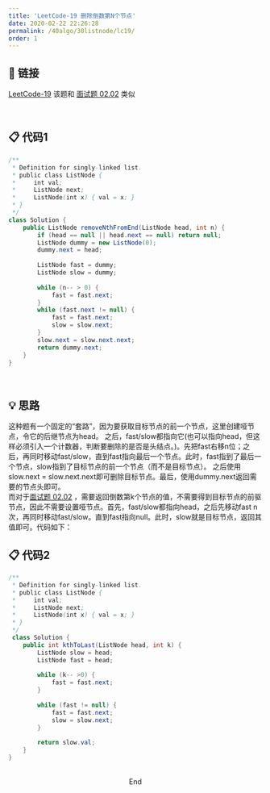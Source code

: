 ```yaml
---
title: 'LeetCode-19 删除倒数第N个节点'
date: 2020-02-22 22:26:28
permalink: /40algo/30listnode/lc19/
order: 1
---
```

## 🔗 链接
[LeetCode-19](https://leetcode-cn.com/problems/remove-nth-node-from-end-of-list/)
该题和 [面试题 02.02](https://leetcode-cn.com/problems/kth-node-from-end-of-list-lcci/) 类似

<br/>

## 📋 代码1
```java
/**
 * Definition for singly-linked list.
 * public class ListNode {
 *     int val;
 *     ListNode next;
 *     ListNode(int x) { val = x; }
 * }
 */
class Solution {
    public ListNode removeNthFromEnd(ListNode head, int n) {
        if (head == null || head.next == null) return null;	
		ListNode dummy = new ListNode(0);
		dummy.next = head;
		
		ListNode fast = dummy;
		ListNode slow = dummy;
		
		while (n-- > 0) {
			fast = fast.next;
		}
		while (fast.next != null) {
			fast = fast.next;
			slow = slow.next;
		}
		slow.next = slow.next.next;
		return dummy.next;
    }
}
```
<br/>

## 💡 思路
这种题有一个固定的“套路”，因为要获取目标节点的前一个节点，这里创建哑节点，令它的后继节点为head。
之后，fast/slow都指向它(也可以指向head，但这样必须引入一个计数器，判断要删除的是否是头结点。)。先把fast右移n位；之后，再同时移动fast/slow，直到fast指向最后一个节点。此时，fast指到了最后一个节点，slow指到了目标节点的前一个节点（而不是目标节点）。
之后使用slow.next = slow.next.next即可删除目标节点。最后，使用dummy.next返回需要的节点头即可。
<br/>
而对于[面试题 02.02](https://leetcode-cn.com/problems/kth-node-from-end-of-list-lcci/) ，需要返回倒数第k个节点的值，不需要得到目标节点的前驱节点，因此不需要设置哑节点。首先，fast/slow都指向head，之后先移动fast n次，再同时移动fast/slow。直到fast指向null。此时，slow就是目标节点，返回其值即可。代码如下：

## 📋 代码2
```java
/**
 * Definition for singly-linked list.
 * public class ListNode {
 *     int val;
 *     ListNode next;
 *     ListNode(int x) { val = x; }
 * }
 */
 class Solution {
    public int kthToLast(ListNode head, int k) {
		ListNode slow = head;
		ListNode fast = head;
		
		while (k-- >0) {
			fast = fast.next;
		}
		
		while (fast != null) {
			fast = fast.next;
			slow = slow.next;
		}
		
		return slow.val;
    }
}
```

<br/>

<center>End</center>


